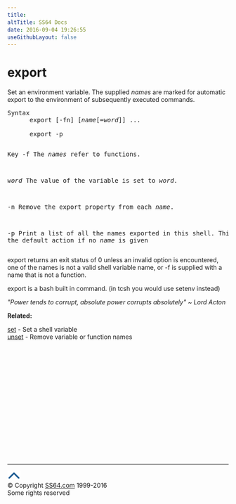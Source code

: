 ```yaml
---
title:
altTitle: SS64 Docs
date: 2016-09-04 19:26:55
useGithubLayout: false
---
```

<!-- #BeginLibraryItem "/Library/head_osx.lbi" --><!-- #EndLibraryItem --><h1>export</h1> 
<p>Set an environment variable. The supplied <i>names</i> are marked for automatic export to the environment of subsequently executed commands.</p>
<pre>Syntax
      export [-fn] [<i>name</i>[=<i>word</i>]] ...<br>
      export -p

Key
   -f   The <i>names </i>refer to functions.

 <i>word</i>   The value of the variable is set to <i>word</i>.

   -n   Remove the export property from each <i>name</i>.

   -p   Print a list of all the names exported in this shell.
        This is also the default action if no <i>name </i>is given</pre>
<p>export returns an exit status of
0 unless an invalid option is encountered, one of the names is  not  a  valid  shell  variable
name, or -f is supplied with a name that is not a function.</p>
<p> export is a bash built in command. (in tcsh you would use setenv instead) </p>
<p class="quote"><i>"Power tends to corrupt, absolute power corrupts absolutely" ~ Lord 
  Acton</i></p>
<p><b>Related:</b></p>
<p>  
<a href="set.html">set</a> - Set a shell variable <br> 
<a href="unset.html">unset</a> - Remove variable or function names</p><!-- #BeginLibraryItem "/Library/foot_osx.lbi" --><p>
<!-- OSX300 -->
<ins class="adsbygoogle" style="display:inline-block;width:300px;height:250px" data-ad-client="ca-pub-6140977852749469" data-ad-slot="1823340303"></ins>
<script>
(adsbygoogle = window.adsbygoogle || []).push({});
</script></p>
<hr>
<div id="bl" class="footer"><a href="export.html#"><img src="../images/top.png" width="30" height="22" alt="Back to the Top"></a></div>
<div id="br" class="footer, tagline">© Copyright <a href="http://ss64.com/">SS64.com</a> 1999-2016<br>
Some rights reserved</div><!-- #EndLibraryItem -->

